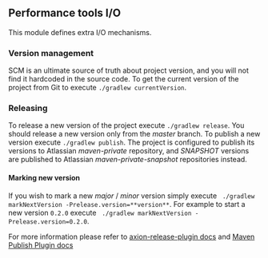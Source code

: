 ## Performance tools I/O

This module defines extra I/O mechanisms.

### Version management
SCM is an ultimate source of truth about project version, and you will not find it hardcoded in the source code.
To get the current version of the project from Git to execute `./gradlew currentVersion`.

### Releasing
To release a new version of the project execute `./gradlew release`.
You should release a new version only from the *master* branch.
To publish a new version execute `./gradlew publish`. The project is configured to publish its versions to Atlassian 
*maven-private* repository, and *SNAPSHOT* versions are published to Atlassian *maven-private-snapshot* repositories instead.

#### Marking new version
If you wish to mark a new *major* / *minor* version simply execute ` ./gradlew markNextVersion -Prelease.version=**version**`. 
For example to start a new version `0.2.0` execute ` ./gradlew markNextVersion -Prelease.version=0.2.0`.

For more information please refer to [axion-release-plugin docs](http://axion-release-plugin.readthedocs.io/en/latest/index.html) 
and [Maven Publish Plugin docs](https://docs.gradle.org/current/userguide/publishing_maven.html)